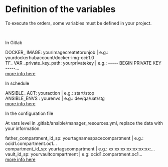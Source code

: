 <h1>Definition of the variables</h1>

To execute the orders, some variables must be defined in your project.

<br>

In Gitlab

DOCKER_ IMAGE: yourimagecreatetorunjob | e.g.: yourdockerhubaccount/docker-img-oci:1.0  
TF_ VAR _private_key_path: yourprivatekey | e.g.: ----- BEGIN PRIVATE KEY -----...  
[more info here](https://docs.gitlab.com/ee/ci/variables/#for-a-project)

In schedule

ANSIBLE_ ACT: youraction | e.g.: start/stop  
ANSIBLE_ENVS : yourenvs | e.g.: dev/qa/uat/stg  
[more info here](https://docs.gitlab.com/ee/ci/pipelines/schedules.html#add-a-pipeline-schedule)

In the configuration file

At vars level in .gitlab/ansible/manager_resources.yml, replace the data with your information.

father_compartment_id_sp: yourtagnamespacecompartment | e.g.: ocid1.compartment.oc1...  
compartment_id_sp: yourtagscompartment | e.g.: xx:xx:xx:xx:xx:xx:xx:...  
vault_id_sp: yourvaultcompartment | e.g: ocid1.compartment.oc1...  
[more info here](https://docs.ansible.com/ansible/latest/playbook_guide/playbooks_variables.html#defining-variables-in-a-play)